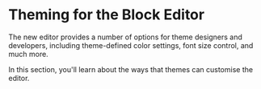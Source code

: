 # Theming for the Block Editor

The new editor provides a number of options for theme designers and developers, including theme-defined color settings, font size control, and much more.

In this section, you'll learn about the ways that themes can customise the editor.
